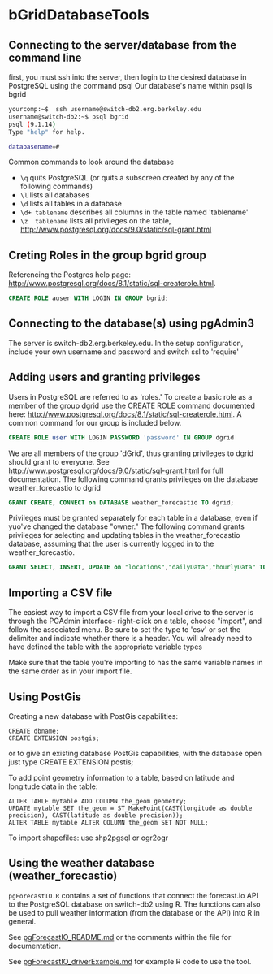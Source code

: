 # bGridDatabaseTools

## Connecting to the server/database from the command line 
first, you must ssh into the server, then login to the desired database in PostgreSQL using the command psql
Our database's name within psql is bgrid 
```bash
yourcomp:~$  ssh username@switch-db2.erg.berkeley.edu
username@switch-db2:~$ psql bgrid
psql (9.1.14)
Type "help" for help.

databasename=# 
```
Common commands to look around the database
* ``\q`` quits PostgreSQL (or quits a subscreen created by any of the following commands)
* ``\l`` lists all databases
* ``\d`` lists all tables in a database
* ``\d+ tablename`` describes all columns in the table named 'tablename'
* ``\z  tablename`` lists all privileges on the table, http://www.postgresql.org/docs/9.0/static/sql-grant.html

## Creting Roles in the group bgrid group
Referencing the Postgres help page: http://www.postgresql.org/docs/8.1/static/sql-createrole.html. 

```sql
CREATE ROLE auser WITH LOGIN IN GROUP bgrid;
```

## Connecting to the database(s) using pgAdmin3
The server is switch-db2.erg.berkeley.edu.
In the setup configuration, include your own username and password and switch ssl to 'require'

## Adding users and granting privileges 
Users in PostgreSQL are referred to as 'roles.' To create a basic role as a member of the group dgrid use the CREATE ROLE command documented here: http://www.postgresql.org/docs/8.1/static/sql-createrole.html. A common command for our group is included below. 
```sql
CREATE ROLE user WITH LOGIN PASSWORD 'password' IN GROUP dgrid
```

We are all members of the group 'dGrid', thus granting privileges to dgrid should grant to everyone.
See http://www.postgresql.org/docs/9.0/static/sql-grant.html for full documentation. 
The following command grants privileges on the database weather_forecastio to dgrid
```sql
GRANT CREATE, CONNECT on DATABASE weather_forecastio TO dgrid;
```

Privileges must be granted separately for each table in a database, even if yuo've changed the database "owner."
The following command grants privileges for selecting and updating tables in the weather_forecastio database, assuming that the user is currently logged in to the weather_forecastio. 
```sql
GRANT SELECT, INSERT, UPDATE on "locations","dailyData","hourlyData" TO dgrid;
```



## Importing a CSV file
The easiest way to import a CSV file from your local drive to the server is through the PGAdmin interface- right-click on a table, choose "import", and follow the associated menu. Be sure to set the type to 'csv' or set the delimiter and indicate whether there is a header.  You will already need to have defined the table with the appropriate variable types

Make sure that the table you're importing to has the same variable names in the same order as in your import file.


## Using PostGis
Creating a new database with PostGis capabilities:
```
CREATE dbname;
CREATE EXTENSION postgis;
```
or to give an existing database PostGis capabilities, with the database open just type CREATE EXTENSION postis;

To add point geometry information to a table, based on latitude and longitude data in the table:
```
ALTER TABLE mytable ADD COLUMN the_geom geometry;
UPDATE mytable SET the_geom = ST_MakePoint(CAST(longitude as double precision), CAST(latitude as double precision)); 
ALTER TABLE mytable ALTER COLUMN the_geom SET NOT NULL;
```
To import shapefiles: use shp2pgsql or ogr2ogr

## Using the weather database (weather_forecastio)

``pgForecastIO.R`` 
contains a set of functions that connect the forecast.io API to the PostgreSQL database on switch-db2 using R. 
The functions can also be used to pull weather information (from the database or the API) into R in general. 

See [pgForecastIO_README.md](https://github.com/bgrid/bGridDatabaseTools/blob/master/pgForecastIO/) or the comments within the file for documentation. 

See [pgForecastIO_driverExample.md](https://github.com/bgrid/bGridDatabaseTools/blob/master/pgForecastIO/pgForecastIO_driverExample.R) for example R code to use the tool. 
